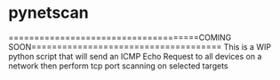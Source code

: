# pynetscan
=====================================COMING SOON=====================================
This is a WIP python script that will send an ICMP Echo Request to all devices on a network then perform tcp port scanning on selected targets
